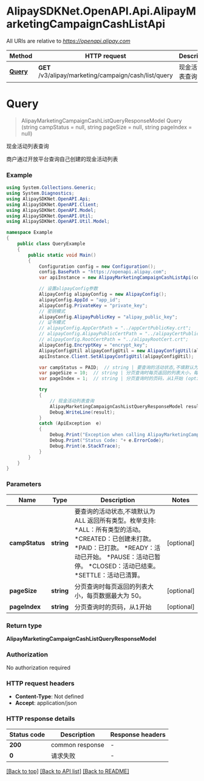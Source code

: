 # AlipaySDKNet.OpenAPI.Api.AlipayMarketingCampaignCashListApi

All URIs are relative to *https://openapi.alipay.com*

Method | HTTP request | Description
------------- | ------------- | -------------
[**Query**](AlipayMarketingCampaignCashListApi.md#query) | **GET** /v3/alipay/marketing/campaign/cash/list/query | 现金活动列表查询


<a name="query"></a>
# **Query**
> AlipayMarketingCampaignCashListQueryResponseModel Query (string campStatus = null, string pageSize = null, string pageIndex = null)

现金活动列表查询

商户通过开放平台查询自己创建的现金活动列表

### Example
```csharp
using System.Collections.Generic;
using System.Diagnostics;
using AlipaySDKNet.OpenAPI.Api;
using AlipaySDKNet.OpenAPI.Client;
using AlipaySDKNet.OpenAPI.Model;
using AlipaySDKNet.OpenAPI.Util;
using AlipaySDKNet.OpenAPI.Util.Model;

namespace Example
{
    public class QueryExample
    {
        public static void Main()
        {
            Configuration config = new Configuration();
            config.BasePath = "https://openapi.alipay.com";
            var apiInstance = new AlipayMarketingCampaignCashListApi(config);

            // 设置alipayConfig参数
            AlipayConfig alipayConfig = new AlipayConfig();
            alipayConfig.AppId = "app_id";
            alipayConfig.PrivateKey = "private_key";
            // 密钥模式
            alipayConfig.AlipayPublicKey = "alipay_public_key";
            // 证书模式
            // alipayConfig.AppCertPath = "../appCertPublicKey.crt";
            // alipayConfig.AlipayPublicCertPath = "../alipayCertPublicKey_RSA2.crt";
            // alipayConfig.RootCertPath = "../alipayRootCert.crt";
            alipayConfig.EncryptKey = "encrypt_key";
            AlipayConfigUtil alipayConfigUtil = new AlipayConfigUtil(alipayConfig);
            apiInstance.Client.SetAlipayConfigUtil(alipayConfigUtil);

            var campStatus = PAID;  // string | 要查询的活动状态,不填默认为 ALL 返回所有类型。枚举支持: *ALL：所有类型的活动。 *CREATED：已创建未打款。 *PAID：已打款。 *READY：活动已开始。 *PAUSE：活动已暂停。 *CLOSED：活动已结束。 *SETTLE：活动已清算。 (optional) 
            var pageSize = 10;  // string | 分页查询时每页返回的列表大小，每页数据最大为 50。 (optional) 
            var pageIndex = 1;  // string | 分页查询时的页码，从1开始 (optional) 

            try
            {
                // 现金活动列表查询
                AlipayMarketingCampaignCashListQueryResponseModel result = apiInstance.Query(campStatus, pageSize, pageIndex);
                Debug.WriteLine(result);
            }
            catch (ApiException  e)
            {
                Debug.Print("Exception when calling AlipayMarketingCampaignCashListApi.Query: " + e.Message );
                Debug.Print("Status Code: "+ e.ErrorCode);
                Debug.Print(e.StackTrace);
            }
        }
    }
}
```

### Parameters

Name | Type | Description  | Notes
------------- | ------------- | ------------- | -------------
 **campStatus** | **string**| 要查询的活动状态,不填默认为 ALL 返回所有类型。枚举支持: *ALL：所有类型的活动。 *CREATED：已创建未打款。 *PAID：已打款。 *READY：活动已开始。 *PAUSE：活动已暂停。 *CLOSED：活动已结束。 *SETTLE：活动已清算。 | [optional] 
 **pageSize** | **string**| 分页查询时每页返回的列表大小，每页数据最大为 50。 | [optional] 
 **pageIndex** | **string**| 分页查询时的页码，从1开始 | [optional] 

### Return type

**AlipayMarketingCampaignCashListQueryResponseModel**

### Authorization

No authorization required

### HTTP request headers

 - **Content-Type**: Not defined
 - **Accept**: application/json


### HTTP response details
| Status code | Description | Response headers |
|-------------|-------------|------------------|
| **200** | common response |  -  |
| **0** | 请求失败 |  -  |

[[Back to top]](#) [[Back to API list]](../README.md#documentation-for-api-endpoints) [[Back to README]](../README.md)

